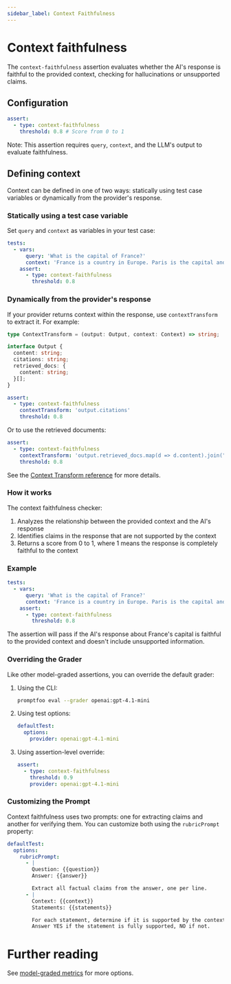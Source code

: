 ```yaml
---
sidebar_label: Context Faithfulness
---
```


# Context faithfulness

The `context-faithfulness` assertion evaluates whether the AI's response is faithful to the provided context, checking for hallucinations or unsupported claims.

## Configuration

```yaml
assert:
  - type: context-faithfulness
    threshold: 0.8 # Score from 0 to 1
```

Note: This assertion requires `query`, `context`, and the LLM's output to evaluate faithfulness.

## Defining context

Context can be defined in one of two ways: statically using test case variables or dynamically from the provider's response.

### Statically using a test case variable

Set `query` and `context` as variables in your test case:

```yaml
tests:
  - vars:
      query: 'What is the capital of France?'
      context: 'France is a country in Europe. Paris is the capital and largest city of France.'
    assert:
      - type: context-faithfulness
        threshold: 0.8
```

### Dynamically from the provider's response

If your provider returns context within the response, use `contextTransform` to extract it. For example:

```typescript
type ContextTransform = (output: Output, context: Context) => string;

interface Output {
  content: string;
  citations: string;
  retrieved_docs: {
    content: string;
  }[];
}
```

```yaml
assert:
  - type: context-faithfulness
    contextTransform: 'output.citations'
    threshold: 0.8
```

Or to use the retrieved documents:

```yaml
assert:
  - type: context-faithfulness
    contextTransform: 'output.retrieved_docs.map(d => d.content).join("\n")'
    threshold: 0.8
```

See the [Context Transform reference](/docs/configuration/expected-outputs#context-transform) for more details.

### How it works

The context faithfulness checker:

1. Analyzes the relationship between the provided context and the AI's response
2. Identifies claims in the response that are not supported by the context
3. Returns a score from 0 to 1, where 1 means the response is completely faithful to the context

### Example

```yaml
tests:
  - vars:
      query: 'What is the capital of France?'
      context: 'France is a country in Europe. Paris is the capital and largest city of France.'
    assert:
      - type: context-faithfulness
        threshold: 0.8
```

The assertion will pass if the AI's response about France's capital is faithful to the provided context and doesn't include unsupported information.

### Overriding the Grader

Like other model-graded assertions, you can override the default grader:

1. Using the CLI:

   ```sh
   promptfoo eval --grader openai:gpt-4.1-mini
   ```

2. Using test options:

   ```yaml
   defaultTest:
     options:
       provider: openai:gpt-4.1-mini
   ```

3. Using assertion-level override:
   ```yaml
   assert:
     - type: context-faithfulness
       threshold: 0.9
       provider: openai:gpt-4.1-mini
   ```

### Customizing the Prompt

Context faithfulness uses two prompts: one for extracting claims and another for verifying them. You can customize both using the `rubricPrompt` property:

```yaml
defaultTest:
  options:
    rubricPrompt:
      - |
        Question: {{question}}
        Answer: {{answer}}

        Extract all factual claims from the answer, one per line.
      - |
        Context: {{context}}
        Statements: {{statements}}

        For each statement, determine if it is supported by the context.
        Answer YES if the statement is fully supported, NO if not.
```

# Further reading

See [model-graded metrics](/docs/configuration/expected-outputs/model-graded) for more options.
